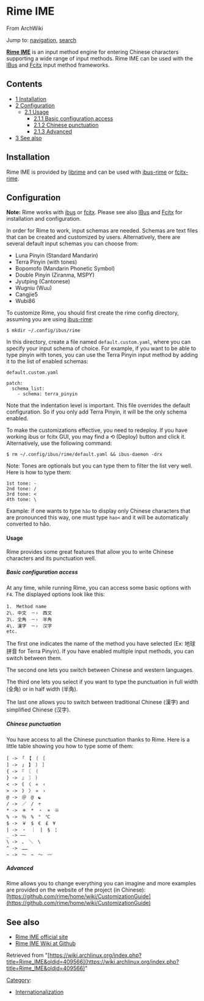 # Rime IME

From ArchWiki

Jump to: [navigation](#column-one), [search](#searchInput)

**[Rime IME](https://rime.github.io/)** is an input method engine for entering Chinese characters supporting a wide range of input methods. Rime IME can be used with the [IBus](/index.php/IBus "IBus") and [Fcitx](/index.php/Fcitx "Fcitx") input method frameworks.

## Contents

*   [1 Installation](#Installation)
*   [2 Configuration](#Configuration)
    *   [2.1 Usage](#Usage)
        *   [2.1.1 Basic configuration access](#Basic_configuration_access)
        *   [2.1.2 Chinese punctuation](#Chinese_punctuation)
        *   [2.1.3 Advanced](#Advanced)
*   [3 See also](#See_also)

## Installation

Rime IME is provided by [librime](https://www.archlinux.org/packages/?name=librime) and can be used with [ibus-rime](https://www.archlinux.org/packages/?name=ibus-rime) or [fcitx-rime](https://www.archlinux.org/packages/?name=fcitx-rime).

## Configuration

**Note:** Rime works with [ibus](https://www.archlinux.org/packages/?name=ibus) or [fcitx](https://www.archlinux.org/packages/?name=fcitx). Please see also [IBus](/index.php/IBus "IBus") and [Fcitx](/index.php/Fcitx "Fcitx") for installation and configuration.

In order for Rime to work, input schemas are needed. Schemas are text files that can be created and customized by users. Alternatively, there are several default input schemas you can choose from:

*   Luna Pinyin (Standard Mandarin)
*   Terra Pinyin (with tones)
*   Bopomofo (Mandarin Phonetic Symbol)
*   Double Pinyin (Ziranma, MSPY)
*   Jyutping (Cantonese)
*   Wugniu (Wuu)
*   Cangjie5
*   Wubi86

To customize Rime, you should first create the rime config directory, assuming you are using [ibus-rime](https://www.archlinux.org/packages/?name=ibus-rime):

```
$ mkdir ~/.config/ibus/rime

```

In this directory, create a file named `default.custom.yaml`, where you can specify your input schema of choice. For example, if you want to be able to type pinyin with tones, you can use the Terra Pinyin input method by adding it to the list of enabled schemas:

 `default.custom.yaml` 

```
patch:
  schema_list:
    - schema: terra_pinyin

```

Note that the indentation level is important. This file overrides the default configuration. So if you only add Terra Pinyin, it will be the only schema enabled.

To make the customizations effective, you need to redeploy. If you have working ibus or fcitx GUI, you may find a ⟲ (Deploy) button and click it. Alternatively, use the following command:

```
$ rm ~/.config/ibus/rime/default.yaml && ibus-daemon -drx

```

Note: Tones are optionals but you can type them to filter the list very well. Here is how to type them:

```
1st tone: -
2nd tone: /
3rd tone: <
4th tone: \

```

Example: if one wants to type `hǎo` to display only Chinese characters that are pronounced this way, one must type `hao<` and it will be automatically converted to hǎo.

#### Usage

Rime provides some great features that allow you to write Chinese characters and its punctuation well.

##### Basic configuration access

At any time, while running Rime, you can access some basic options with `F4`. The displayed options look like this:

```
1.　Method name
2\. 中文　－›　西文
3\. 全角　－›　半角
4\. 漢字　－›　汉字
etc.

```

The first one indicates the name of the method you have selected (Ex: 地球拼音 for Terra Pinyin). If you have enabled multiple input methods, you can switch between them.

The second one lets you switch between Chinese and western languages.

The third one lets you select if you want to type the punctuation in full width (全角) or in half width (半角).

The last one allows you to switch between traditional Chinese (漢字) and simplified Chinese (汉字).

##### Chinese punctuation

You have access to all the Chinese punctuation thanks to Rime. Here is a little table showing you how to type some of them:

```
[ -> 「　【　〔　［
] ->　」　】　〕　］
{ ->　『　〖　｛
} ->　』　〗　｝
< ->　《　〈　«　‹
> ->　》　〉　»　›
@ ->　＠　@　☯
/ ->　／　/　÷
* ->　＊　*　・　×　※
% ->　％　%　°　℃
$ ->　￥　$　€　£　¥
| ->　・　｜　|　§　¦
_ -> ——
\ ->　、　＼　\
^ ->　……
~ ->　〜　~　～　〰

```

##### Advanced

Rime allows you to change everything you can imagine and more examples are provided on the website of the project (in Chinese): [https://github.com/rime/home/wiki/CustomizationGuide](https://github.com/rime/home/wiki/CustomizationGuide)

## See also

*   [Rime IME official site](https://rime.github.io/)
*   [Rime IME Wiki at Github](https://github.com/rime/home/wiki)

Retrieved from "[https://wiki.archlinux.org/index.php?title=Rime_IME&oldid=409566](https://wiki.archlinux.org/index.php?title=Rime_IME&oldid=409566)"

[Category](/index.php/Special:Categories "Special:Categories"):

*   [Internationalization](/index.php/Category:Internationalization "Category:Internationalization")